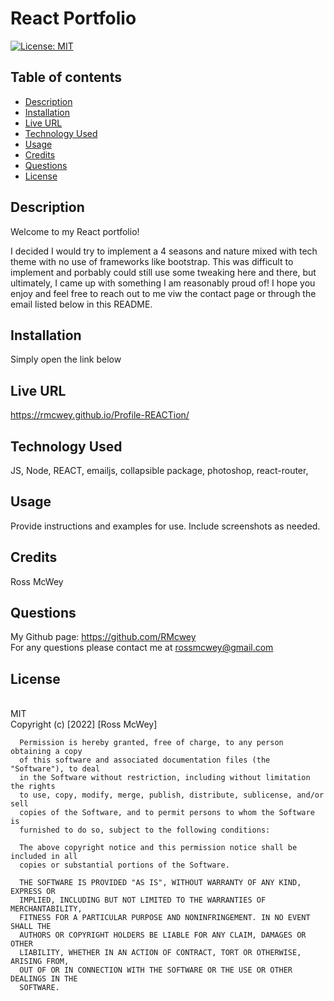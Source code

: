 # React Portfolio

[![License: MIT](https://img.shields.io/badge/License-MIT-yellow.svg)](https://opensource.org/licenses/MIT)
<br>

## Table of contents
* [Description](#description)
* [Installation](#installation)
* [Live URL](#live-url)
* [Technology Used](#technology-used)
* [Usage](#usage)
* [Credits](#credits)
* [Questions](#questions)
* [License](#license)
    

## Description 
Welcome to my React portfolio!

I decided I would try to implement a 4 seasons and nature mixed with tech theme with no use of frameworks like bootstrap. This was difficult to implement and porbably could still use some tweaking here and there, but ultimately, I came up with something I am reasonably proud of! I hope you enjoy and feel free to reach out to me viw the contact page or through the email listed below in this README.

## Installation

Simply open the link below

## Live URL

https://rmcwey.github.io/Profile-REACTion/ 

## Technology Used

JS, Node, REACT, emailjs, collapsible package, photoshop, react-router,   

## Usage

Provide instructions and examples for use. Include screenshots as needed.




## Credits
Ross McWey


## Questions
My Github page: https://github.com/RMcwey
<br>
For any questions please contact me at rossmcwey@gmail.com

## License 
<br>
MIT
<br>
Copyright (c) [2022] [Ross McWey]

      Permission is hereby granted, free of charge, to any person obtaining a copy
      of this software and associated documentation files (the "Software"), to deal
      in the Software without restriction, including without limitation the rights
      to use, copy, modify, merge, publish, distribute, sublicense, and/or sell
      copies of the Software, and to permit persons to whom the Software is
      furnished to do so, subject to the following conditions:

      The above copyright notice and this permission notice shall be included in all
      copies or substantial portions of the Software.

      THE SOFTWARE IS PROVIDED "AS IS", WITHOUT WARRANTY OF ANY KIND, EXPRESS OR
      IMPLIED, INCLUDING BUT NOT LIMITED TO THE WARRANTIES OF MERCHANTABILITY,
      FITNESS FOR A PARTICULAR PURPOSE AND NONINFRINGEMENT. IN NO EVENT SHALL THE
      AUTHORS OR COPYRIGHT HOLDERS BE LIABLE FOR ANY CLAIM, DAMAGES OR OTHER
      LIABILITY, WHETHER IN AN ACTION OF CONTRACT, TORT OR OTHERWISE, ARISING FROM,
      OUT OF OR IN CONNECTION WITH THE SOFTWARE OR THE USE OR OTHER DEALINGS IN THE
      SOFTWARE.
